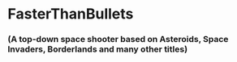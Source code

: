 # FasterThanBullets
### (A top-down space shooter based on Asteroids, Space Invaders, Borderlands and many other titles)
